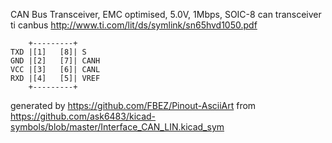 CAN Bus Transceiver, EMC optimised, 5.0V, 1Mbps, SOIC-8
can transceiver ti canbus
http://www.ti.com/lit/ds/symlink/sn65hvd1050.pdf


	    +---------+
	TXD |[1]   [8]| S
	GND |[2]   [7]| CANH
	VCC |[3]   [6]| CANL
	RXD |[4]   [5]| VREF
	    +---------+


generated by https://github.com/FBEZ/Pinout-AsciiArt from https://github.com/ask6483/kicad-symbols/blob/master/Interface_CAN_LIN.kicad_sym